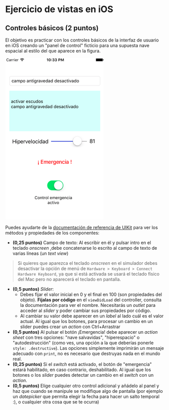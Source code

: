 # Ejercicio de vistas en iOS
## Controles básicos (2 puntos)

El objetivo es practicar con los controles básicos de la interfaz de usuario en iOS creando un "panel de control" ficticio para una supuesta nave espacial al estilo del que aparece en la figura.

![](images/panel_control.png)

Puedes ayudarte de la [documentación de referencia de UIKit](https://developer.apple.com/documentation/uikit/views_and_controls) para ver los métodos y propiedades de los componentes:

- **(0,25 puntos)** Campo de texto: Al escribir en él y pulsar intro en el teclado *onscreen* ,debe concatenarse lo escrito al campo de texto de varias líneas (un *text view*)

> Si quieres que aparezca el teclado *onscreen* en el simulador debes desactivar la opción de menú de `Hardware > Keyboard > Connect Hardware Keyboard`, ya que si está activada se usará el teclado físico del Mac pero no aparecerá el teclado en pantalla.

- **(0,5 puntos)** *Slider*: 
    + Debes fijar el valor inicial en 0 y el final en 100 (son propiedades del objeto). **Fíjalas por código** en el `viewDidLoad` del controller, consulta la documentación para ver el nombre. Necesitarás un *outlet* para acceder al *slider* y poder cambiar sus propiedades por código.
    + Al cambiar su valor debe aparecer en un *label* al lado cuál es el valor actual. Al igual que los botones, para procesar un cambio en un slider puedes crear un *action* con Ctrl+Arrastrar
- **(0,5 puntos)** Al pulsar el botón ¡Emergencia! debe aparecer un *action sheet* con tres opciones: "nave salvavidas", "hiperespacio" o "autodestrucción" (como ves, una opción a la que deberías ponerle `style: .destructive`). Las opciones simplemente imprimirán un mensaje adecuado con `print`, no es necesario que destruyas nada en el mundo real.
- **(0,25 puntos)** Si el *switch* está activado, el botón de "emergencia" estará habilitado, en caso contrario, deshabilitado. Al igual que los botones o los *slider* puedes detectar un cambio en el *switch* con un *action*.
- **(0,5 puntos)** Elige cualquier otro control adicional y  añádelo al panel y haz que cuando se manipule se modifique algo de pantalla (por ejemplo un *datepicker* que permita elegir la fecha para hacer un salto temporal :), o cualquier otra cosa que se te ocurra)
